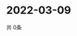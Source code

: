 # 2022-03-09
  共 0条

  <!-- BEGIN -->
  <!-- 最后更新时间Wed Mar 09 2022 13:12:34 GMT+0000 (Coordinated Universal Time) -->
  
  <!-- END -->
  
  